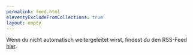 ```yaml
---
permalink: feed.html
eleventyExcludeFromCollections: true
layout: empty
---
```

<!DOCTYPE HTML>
<html lang="de-DE">
    <head>
        <meta charset="UTF-8">
      	<link href="/feed.xml" rel="self" />
        <meta http-equiv="refresh" content="0; url="/feed.xml">
        <script type="text/javascript">
            window.location.href = "/feed.xml"
        </script>
        <title>Feed Redirect</title>
    </head>
    <body>
        <!-- Note: don't tell people to `click` the link, just tell them that it is a link. -->
        Wenn du nicht automatisch weitergeleitet wirst, findest du den RSS-Feed <a href="/feed.xml">hier</a>.
    </body>
</html>
